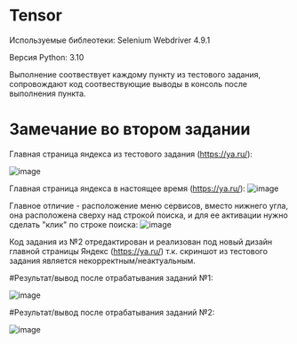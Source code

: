 # Tensor
Используемые библеотеки: Selenium Webdriver 4.9.1 

Версия Python: 3.10

Выполнение соотвествует каждому пункту из тестового задания, сопровождают код соотвествующие выводы в консоль после выполнения пункта.
# Замечание во втором задании
Главная страница яндекса из тестового задания (https://ya.ru/):

![image](https://github.com/timahols/Tensor/assets/117768695/a4f40a7a-35c9-4f60-b598-4dedfe4415bb)

Главная страница яндекса в настоящее время (https://ya.ru/):
![image](https://github.com/timahols/Tensor/assets/117768695/0424f75c-a049-40a5-a0c0-559faca477c1)

Главное отличие - расположение меню сервисов, вместо нижнего угла, она расположена сверху над строкой поиска, и для ее активации нужно сделать "клик" по строке поиска:
![image](https://github.com/timahols/Tensor/assets/117768695/677f8708-a2cd-4899-be19-03ce306011bd)

Код задания из №2 отредактирован и реализован под новый дизайн главной страницы Яндекс (https://ya.ru/) т.к. скриншот из тестового задания является некорректным/неактуальным.

#Результат/вывод после отрабатывания заданий №1:

![image](https://github.com/timahols/Tensor/assets/117768695/a869baac-ca7d-47a7-971a-2e167f84fdcc)

#Результат/вывод после отрабатывания заданий №2:

![image](https://github.com/timahols/Tensor/assets/117768695/1f843d74-856a-465d-99f5-5973a1c1268a)

